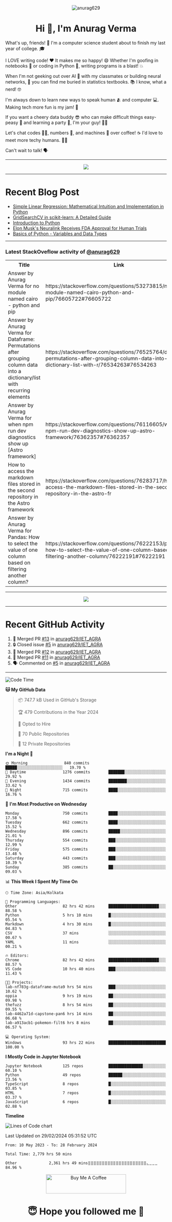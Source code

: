 

<p align="center"> <img src="https://komarev.com/ghpvc/?username=anurag629&label=Profile%20views&color=0e75b6&style=flat" alt="anurag629" /> </p>

<h1 align="center">Hi 👋, I'm Anurag Verma</h1>

What's up, friends! 👋 I'm a computer science student about to finish my last year of college. 🎓

I LOVE writing code! ❤️ It makes me so happy! 😄 Whether I'm goofing in notebooks 📓 or coding in Python 🐍, writing programs is a blast! 💥

When I'm not geeking out over AI 🤖 with my classmates or building neural networks, 🧠 you can find me buried in statistics textbooks. 📚 I know, what a nerd! 🤓

I'm always down to learn new ways to speak human 🫂 and computer 💻. Making tech more fun is my jam! 🍇

If you want a cheery data buddy 😎 who can make difficult things easy-peasy 🥝 and learning a party 🎉, I'm your guy! 🙋‍♂️

Let's chat codes 👨‍💻, numbers 🧮, and machines 🤖 over coffee! ☕ I'd love to meet more techy humans. 💁‍♂️

Can't wait to talk! 🗣️

---

<p align="center">
  <img src="https://spotify-github-profile.vercel.app/api/view.svg?uid=mwvywke3fo2gajpenodnmobfh&cover_image=true&theme=default&show_offline=false&background_color=121212&interchange=false&bar_color=53b14f&bar_color_cover=true">
</p>

---

# Recent Blog Post

<!-- BLOG-POST-LIST:START -->
- [Simple Linear Regression: Mathematical Intuition and Implementation in Python](https://codercops.tech/blog/machine-learning-algorithms/simple-linear-regression-mathematical-intuation)
- [GridSearchCV in scikit-learn: A Detailed Guide](https://codercops.tech/blog/gridsearchcv-in-scikit-learn-a-detailed-guide)
- [Introduction to Python](https://codercops.tech/blog/python-tutorial/introduction-to-python)
- [Elon Musk&#39;s Neuralink Receives FDA Approval for Human Trials](https://codercops.tech/blog/elon-musks-neuralink-receives-fda-approval-for-human-trials)
- [Basics of Python - Variables and Data Types](https://codercops.tech/blog/python-basics-of-python-variables-and-data-types)
<!-- BLOG-POST-LIST:END -->

---

### Latest StackOveflow activity of [@anurag629](https://github.com/anurag629)
<table>
  <tr><th>Title</th><th>Link</th></tr>
  <!-- STACKOVERFLOW:START --><tr><td>Answer by Anurag Verma for no module named cairo - python and pip</td><td>https://stackoverflow.com/questions/53273815/no-module-named-cairo-python-and-pip/76605722#76605722</td></tr><tr><td>Answer by Anurag Verma for Dataframe: Permutations after grouping column data into a dictionary/list with recurring elements</td><td>https://stackoverflow.com/questions/76525764/dataframe-permutations-after-grouping-column-data-into-a-dictionary-list-with-r/76534263#76534263</td></tr><tr><td>Answer by Anurag Verma for when npm run dev diagnostics show up [Astro framework]</td><td>https://stackoverflow.com/questions/76116605/when-npm-run-dev-diagnostics-show-up-astro-framework/76362357#76362357</td></tr><tr><td>How to access the markdown files stored in the second repository in the Astro framework</td><td>https://stackoverflow.com/questions/76283717/how-to-access-the-markdown-files-stored-in-the-second-repository-in-the-astro-fr</td></tr><tr><td>Answer by Anurag Verma for Pandas: How to select the value of one column based on filtering another column?</td><td>https://stackoverflow.com/questions/76222153/pandas-how-to-select-the-value-of-one-column-based-on-filtering-another-column/76222191#76222191</td></tr><!-- STACKOVERFLOW:END -->
</table>

---

<p align="center">
  <img alig src="https://github-profile-trophy.vercel.app/?username=anurag629&theme=onedark&column=-1" />
</p>

---

# Recent GitHub Activity
<!--START_SECTION:activity-->
1. 🎉 Merged PR [#13](https://github.com/anurag629/IET_AGRA/pull/13) in [anurag629/IET_AGRA](https://github.com/anurag629/IET_AGRA)
2. 🔒 Closed issue [#5](https://github.com/anurag629/IET_AGRA/issues/5) in [anurag629/IET_AGRA](https://github.com/anurag629/IET_AGRA)
3. 🎉 Merged PR [#12](https://github.com/anurag629/IET_AGRA/pull/12) in [anurag629/IET_AGRA](https://github.com/anurag629/IET_AGRA)
4. 🎉 Merged PR [#11](https://github.com/anurag629/IET_AGRA/pull/11) in [anurag629/IET_AGRA](https://github.com/anurag629/IET_AGRA)
5. 🗣 Commented on [#5](https://github.com/anurag629/IET_AGRA/issues/5#issuecomment-1854540580) in [anurag629/IET_AGRA](https://github.com/anurag629/IET_AGRA)
<!--END_SECTION:activity-->

---

<!--START_SECTION:waka-->
![Code Time](http://img.shields.io/badge/Code%20Time-2%2C782%20hrs%2021%20mins-blue)

**🐱 My GitHub Data** 

> 📦 747.7 kB Used in GitHub's Storage 
 > 
> 🏆 479 Contributions in the Year 2024
 > 
> 💼 Opted to Hire
 > 
> 📜 70 Public Repositories 
 > 
> 🔑 12 Private Repositories 
 > 
**I'm a Night 🦉** 

```text
🌞 Morning                840 commits         █████░░░░░░░░░░░░░░░░░░░░   19.70 % 
🌆 Daytime                1276 commits        ███████░░░░░░░░░░░░░░░░░░   29.92 % 
🌃 Evening                1434 commits        ████████░░░░░░░░░░░░░░░░░   33.62 % 
🌙 Night                  715 commits         ████░░░░░░░░░░░░░░░░░░░░░   16.76 % 
```
📅 **I'm Most Productive on Wednesday** 

```text
Monday                   750 commits         ████░░░░░░░░░░░░░░░░░░░░░   17.58 % 
Tuesday                  662 commits         ████░░░░░░░░░░░░░░░░░░░░░   15.52 % 
Wednesday                896 commits         █████░░░░░░░░░░░░░░░░░░░░   21.01 % 
Thursday                 554 commits         ███░░░░░░░░░░░░░░░░░░░░░░   12.99 % 
Friday                   575 commits         ███░░░░░░░░░░░░░░░░░░░░░░   13.48 % 
Saturday                 443 commits         ███░░░░░░░░░░░░░░░░░░░░░░   10.39 % 
Sunday                   385 commits         ██░░░░░░░░░░░░░░░░░░░░░░░   09.03 % 
```


📊 **This Week I Spent My Time On** 

```text
🕑︎ Time Zone: Asia/Kolkata

💬 Programming Languages: 
Other                    82 hrs 42 mins      ██████████████████████░░░   88.58 % 
Python                   5 hrs 10 mins       █░░░░░░░░░░░░░░░░░░░░░░░░   05.54 % 
Markdown                 4 hrs 30 mins       █░░░░░░░░░░░░░░░░░░░░░░░░   04.83 % 
CSV                      37 mins             ░░░░░░░░░░░░░░░░░░░░░░░░░   00.67 % 
YAML                     11 mins             ░░░░░░░░░░░░░░░░░░░░░░░░░   00.21 % 

🔥 Editors: 
Chrome                   82 hrs 42 mins      ██████████████████████░░░   88.57 % 
VS Code                  10 hrs 40 mins      ███░░░░░░░░░░░░░░░░░░░░░░   11.43 % 

🐱‍💻 Projects: 
lab-nf783g-dataframe-muta9 hrs 54 mins       ███░░░░░░░░░░░░░░░░░░░░░░   10.62 % 
oppia                    9 hrs 19 mins       ██░░░░░░░░░░░░░░░░░░░░░░░   09.98 % 
thefuzz                  8 hrs 54 mins       ██░░░░░░░░░░░░░░░░░░░░░░░   09.55 % 
lab-4462a71d-capstone-pan6 hrs 14 mins       ██░░░░░░░░░░░░░░░░░░░░░░░   06.68 % 
lab-a913acb1-pokemon-filt6 hrs 8 mins        ██░░░░░░░░░░░░░░░░░░░░░░░   06.57 % 

💻 Operating System: 
Windows                  93 hrs 22 mins      █████████████████████████   100.00 % 
```

**I Mostly Code in Jupyter Notebook** 

```text
Jupyter Notebook         125 repos           ███████████████░░░░░░░░░░   60.10 % 
Python                   49 repos            ██████░░░░░░░░░░░░░░░░░░░   23.56 % 
TypeScript               8 repos             █░░░░░░░░░░░░░░░░░░░░░░░░   03.85 % 
HTML                     7 repos             █░░░░░░░░░░░░░░░░░░░░░░░░   03.37 % 
JavaScript               6 repos             █░░░░░░░░░░░░░░░░░░░░░░░░   02.88 % 
```



**Timeline**

![Lines of Code chart](https://raw.githubusercontent.com/anurag629/anurag629/main/assets/bar_graph.png)


 Last Updated on 29/02/2024 05:31:52 UTC
<!--END_SECTION:waka-->

<!--START_SECTION:waka-simple-->

```text
From: 10 May 2023 - To: 28 February 2024

Total Time: 2,779 hrs 50 mins

Other              2,361 hrs 49 mins⣿⣿⣿⣿⣿⣿⣿⣿⣿⣿⣿⣿⣿⣿⣿⣿⣿⣿⣿⣿⣿⣄⣀⣀⣀   84.96 %
```

<!--END_SECTION:waka-simple-->

<p align="center"> 
<a href="https://www.buymeacoffee.com/anurag629" target="_blank"><img src="https://cdn.buymeacoffee.com/buttons/default-orange.png" alt="Buy Me A Coffee" height="60" width="250"></a>
</p>


<h1 align="center"> 😇 Hope you followed me 🥰  </h1>

